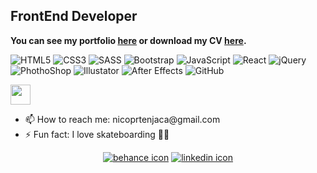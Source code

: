 <h2>FrontEnd Developer</h2>
<p><b>You can see my portfolio <a href="https://portfolio-np.vercel.app/" target="_blank">here</a> or download my CV <a href="https://github.com/nicoprten/nicoprten/files/8382564/CV-v3.pdf" target="_blank">here</a>.</b></p>




![HTML5](https://img.shields.io/badge/-HTML5-E34F26?style=flat-square&logo=html5&logoColor=white)
![CSS3](https://img.shields.io/badge/-CSS3-1572B6?style=flat-square&logo=css3)
![SASS](https://img.shields.io/badge/-SASS-1572B6?style=flat-square&logo=sass)
![Bootstrap](https://img.shields.io/badge/-Bootstrap-563D7C?style=flat-square&logo=bootstrap)
![JavaScript](https://img.shields.io/badge/-JavaScript-black?style=flat-square&logo=javascript)
![React](https://img.shields.io/badge/-React-181717?style=flat-square&logo=react)
![jQuery](https://img.shields.io/badge/-jQuery-0769AD?style=flat-square&logo=jQuery&logoColor=white)
![PhothoShop](https://img.shields.io/badge/-PhotoShop-071D34?style=flat-square&logo=Adobe-Photoshop&logoColor=54A7F8)
![Illustator](https://img.shields.io/badge/-Illustrator-071D34?style=flat-square&logo=Adobe-Illustrator&logoColor=orange)
![After Effects](https://img.shields.io/badge/-AfterEffects-071D34?style=flat-square&logo=Adobe-after-effects&logoColor=purple)
![GitHub](https://img.shields.io/badge/-GitHub-181717?style=flat-square&logo=github)

<img height="32" width="32" src="https://user-images.githubusercontent.com/41525219/164053780-a4e1befa-6b1a-4943-bc45-d925545c959d.svg" color="#5865F2"/>

<div align="left">
  <ul>
    <li>📫 How to reach me: nicoprtenjaca@gmail.com</li>
    <li>⚡ Fun fact: I love skateboarding 🏄‍♂️</li>
  </ul>
</div>
  
<div align="center">
  <a href="https://www.behance.net/nicoprtenjaca" target="_blank"><img alt="behance icon" src="https://user-images.githubusercontent.com/41525219/138456248-b19abbf2-a618-4506-bd0c-4915ac706cc3.png" /></a>
  <a href="https://www.linkedin.com/in/nicoprten/" target="_blank"><img alt="linkedin icon" src="https://user-images.githubusercontent.com/41525219/138456254-f51e84ef-2ef8-4a5e-b8e9-1693559177c5.png" /></a>
</div>


